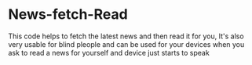 # News-fetch-Read
This code helps to fetch the latest news and then read it for you, It's also very usable for blind pleople and can be used for your devices when you ask to read a news for yourself and device just starts to speak
